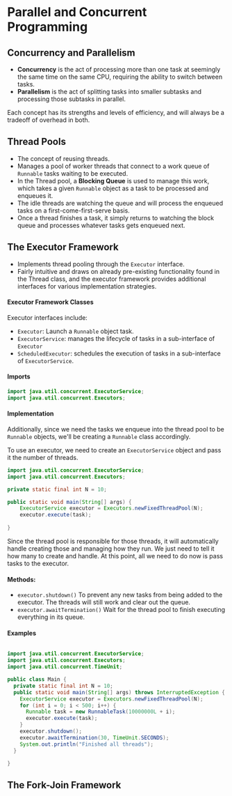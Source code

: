 # Parallel and Concurrent Programming

## Concurrency and Parallelism
- **Concurrency** is the act of processing more than one task at seemingly the same time on the same CPU, requiring the ability to switch between tasks.
- **Parallelism** is the act of splitting tasks into smaller subtasks and processing those subtasks in parallel.

Each concept has its strengths and levels of efficiency, and will always be a tradeoff of overhead in both.

## Thread Pools
- The concept of reusing threads.
- Manages a pool of worker threads that connect to a work queue of `Runnable` tasks waiting to be executed.
- In the Thread pool, a **Blocking Queue** is used to manage this work, which takes a given `Runnable` object as a task to be processed and enqueues it.
- The idle threads are watching the queue and will process the enqueued tasks on a first-come-first-serve basis.
- Once a thread finishes a task, it simply returns to watching the block queue and processes whatever tasks gets enqueued next.

## The Executor Framework
- Implements thread pooling through the `Executor` interface.
- Fairly intuitive and draws on already pre-existing functionality found in the Thread class, and the executor framework provides additional interfaces for various implementation strategies.

#### Executor Framework Classes
Executor interfaces include:
- `Executor`: Launch a `Runnable` object task.
- `ExecutorService`: manages the lifecycle of tasks in a sub-interface of `Executor`
- `ScheduledExecutor`: schedules the execution of tasks in a sub-interface of `ExecutorService`.

#### Imports

```java
import java.util.concurrent.ExecutorService;
import java.util.concurrent.Executors;
```

#### Implementation
Additionally, since we need the tasks  we enqueue into the thread pool to be `Runnable` objects, we'll be creating a `Runnable` class accordingly.

To use an executor, we need to create an `ExecutorService` object and pass it the number of threads.

```java
import java.util.concurrent.ExecutorService;
import java.util.concurrent.Executors;

private static final int N = 10;

public static void main(String[] args) {
    ExecutorService executor = Executors.newFixedThreadPool(N);
    executor.execute(task);
    
}
```
Since the thread pool is responsible for those threads, it will automatically handle creating those and managing how they run. 
We just need to tell it how many to create and handle. At this point, all we need to do now is pass tasks to the executor.

#### Methods:
- `executor.shutdown()` To prevent any new tasks from being added to the executor. The threads will still work and clear out the queue.
- `executor.awaitTermination()` Wait for the thread pool to finish executing everything in its queue.

#### Examples

```java

import java.util.concurrent.ExecutorService;
import java.util.concurrent.Executors;
import java.util.concurrent.TimeUnit;

public class Main {
  private static final int N = 10;
  public static void main(String[] args) throws InterruptedException {
    ExecutorService executor = Executors.newFixedThreadPool(N);
    for (int i = 0; i < 500; i++) {
      Runnable task = new RunnableTask(10000000L + i);
      executor.execute(task);
    }
    executor.shutdown();
    executor.awaitTermination(30, TimeUnit.SECONDS);
    System.out.println("Finished all threads");
  }

}
```

## The Fork-Join Framework


